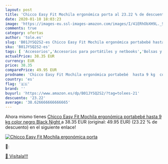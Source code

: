 ```yaml
---
layout: post
title: 'Chicco Easy Fit Mochila ergonómica porta al 23.22 % de descuento'
date: 2020-01-10 18:03:23
image: 'https://images-eu.ssl-images-amazon.com/images/I/41ERhObXH9L._SL400_.jpg'
comments: true
category: ofertas
author: 'tole.es'
slug: 'B01JYSQ2S2-es Chicco Easy Fit Mochila ergonómica portabebé hasta 9 kg...'
sku: 'B01JYSQ2S2-es'
tags: [ 'Accesorios','Accesorios para portátiles y netbooks','Bolsas y fundas para portátiles y netbooks','Informática','Juegos y Accesorios para PC','Mochilas para portátiles y netbooks','Videojuegos','mochila', ]
actualPrice: 38.35 EUR
currency: EUR
price: 38.35
comparePrice: 49.95 EUR
prodname: 'Chicco Easy Fit Mochila ergonómica portabebé  hasta 9 kg  color negro  Black Night '
country: 'es'
flag: '🇪🇸'
brand: ''
buyurl: 'https://www.amazon.es/dp/B01JYSQ2S2/?tag=tolees-21'
descuento: '23.22'
average: '38.626666666666665'
---
```


Ahora mismo tienes [Chicco Easy Fit Mochila ergonómica portabebé  hasta 9 kg  color negro  Black Night ](https://www.amazon.es/dp/B01JYSQ2S2/?tag=tolees-21) a 38.35 EUR (original: 49.95 EUR) (23.22 %  de descuento) en el siguiente enlace!

[![Chicco Easy Fit Mochila ergonómica porta](https://images-eu.ssl-images-amazon.com/images/I/41ERhObXH9L._SL400_.jpg)](https://www.amazon.es/dp/B01JYSQ2S2/?tag=tolees-21)

🔎:


[🛒 Visítala!!!](https://www.amazon.es/dp/B01JYSQ2S2/?tag=tolees-21)

